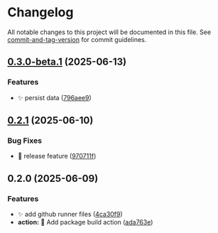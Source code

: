 <!-- @format -->

# Changelog

All notable changes to this project will be documented in this file. See [commit-and-tag-version](https://github.com/absolute-version/commit-and-tag-version) for commit guidelines.

## [0.3.0-beta.1](https://github.com/tomgrv/synology-github-runner/compare/v0.2.1...v0.3.0-beta.1) (2025-06-13)


### Features

* ✨ persist data ([796aee9](https://github.com/tomgrv/synology-github-runner/commit/796aee93e631cf9d3c3e7a8feb11ae2b2e887922))

## [0.2.1](https://github.com/tomgrv/synology-github-runner/compare/v0.2.0...v0.2.1) (2025-06-10)


### Bug Fixes

* 🐛 release feature ([970711f](https://github.com/tomgrv/synology-github-runner/commit/970711f6cbf90389a436149fb756b3256dff7d9f))

## 0.2.0 (2025-06-09)

### Features

- ✨ add github runner files ([4ca30f9](https://github.com/tomgrv/synology-github-runner/commit/4ca30f9dfa1468a316635bbd5e43b9d6db6eea37))
- **action:** :construction_worker: Add package build action ([ada763e](https://github.com/tomgrv/synology-github-runner/commit/ada763e8fb41f201d4f2f453b1243873baa4ca52))

